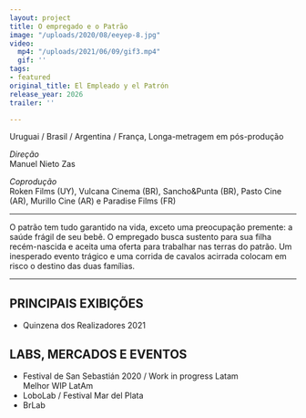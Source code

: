 ```yaml
---
layout: project
title: O empregado e o Patrão
image: "/uploads/2020/08/eeyep-8.jpg"
video:
  mp4: "/uploads/2021/06/09/gif3.mp4"
  gif: ''
tags:
- featured
original_title: El Empleado y el Patrón
release_year: 2026
trailer: ''

---
```

Uruguai / Brasil / Argentina / França, Longa-metragem em pós-produção

_Direção_  
Manuel Nieto Zas

_Coprodução_  
Roken Films (UY), Vulcana Cinema (BR), Sancho&Punta (BR), Pasto Cine (AR), Murillo Cine (AR) e Paradise Films (FR)

***

O patrão tem tudo garantido na vida, exceto uma preocupação premente: a saúde frágil de seu bebê. O empregado busca sustento para sua filha recém-nascida e aceita uma oferta para trabalhar nas terras do patrão. Um inesperado evento trágico e uma corrida de cavalos acirrada colocam em risco o destino das duas famílias.

***

## PRINCIPAIS EXIBIÇÕES

* Quinzena dos Realizadores 2021

## LABS, MERCADOS E EVENTOS

* Festival de San Sebastián 2020 / Work in progress Latam  
  Melhor WIP LatAm
* LoboLab / Festival Mar del Plata
* BrLab